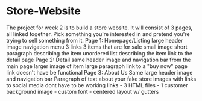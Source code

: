 # Store-Website
The project for week 2 is to build a store website. It will consist of 3 pages, all linked together. Pick something you're interested in and pretend you're trying to sell something from it.     Page 1: Homepage/Listing  large header image navigation menu 3 links  3 items that are for sale small image short paragraph describing the item unordered list describing the item link to the detail page Page 2: Detail  same header image and navigation bar from the main page larger image of item large paragraph link to a "buy now" page link doesn't have be functional Page 3: About Us  Same large header image and navigation bar Paragraph of text about your fake store images with links to social media dont have to be working links    - 3 HTML files  - 1 customer background image  - custom font  - centered layout w/ gutters
